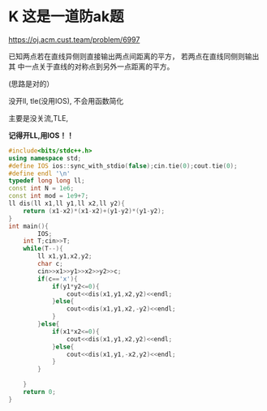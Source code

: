 # K 这是一道防ak题

https://oj.acm.cust.team/problem/6997

已知两点若在直线异侧则直接输出两点间距离的平方， 若两点在直线同侧则输出其 中一点关于直线的对称点到另外一点距离的平方。

(思路是对的）

没开ll, tle(没用IOS), 不会用函数简化

主要是没关流,TLE,

**记得开LL,用IOS！！**

```cpp
#include<bits/stdc++.h>
using namespace std;
#define IOS ios::sync_with_stdio(false);cin.tie(0);cout.tie(0);
#define endl '\n' 
typedef long long ll; 
const int N = 1e6;
const int mod = 1e9+7;
ll dis(ll x1,ll y1,ll x2,ll y2){
    return (x1-x2)*(x1-x2)+(y1-y2)*(y1-y2);
}
int main(){ 
		IOS;
    int T;cin>>T;
    while(T--){
        ll x1,y1,x2,y2;
        char c;
        cin>>x1>>y1>>x2>>y2>>c;
        if(c=='x'){
            if(y1*y2<=0){
                cout<<dis(x1,y1,x2,y2)<<endl;
            }else{
                cout<<dis(x1,y1,x2,-y2)<<endl;
            }
        }else{
            if(x1*x2<=0){
                cout<<dis(x1,y1,x2,y2)<<endl;
            }else{
                cout<<dis(x1,y1,-x2,y2)<<endl;
            }
        }
        
    }
    return 0;
}
```